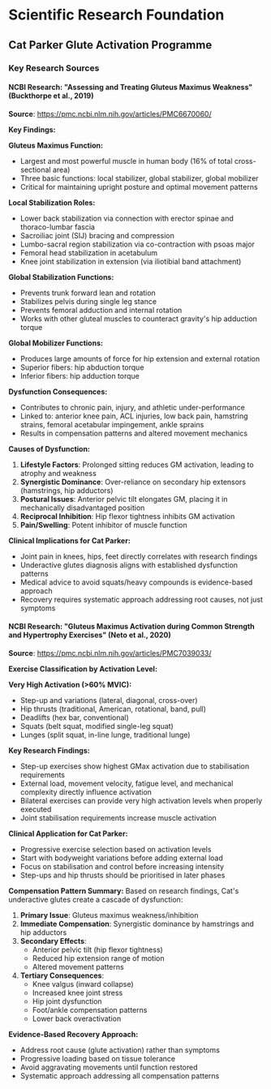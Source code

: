 # Scientific Research Foundation
## Cat Parker Glute Activation Programme

### Key Research Sources

#### NCBI Research: "Assessing and Treating Gluteus Maximus Weakness" (Buckthorpe et al., 2019)
**Source**: https://pmc.ncbi.nlm.nih.gov/articles/PMC6670060/

**Key Findings:**

**Gluteus Maximus Function:**
- Largest and most powerful muscle in human body (16% of total cross-sectional area)
- Three basic functions: local stabilizer, global stabilizer, global mobilizer
- Critical for maintaining upright posture and optimal movement patterns

**Local Stabilization Roles:**
- Lower back stabilization via connection with erector spinae and thoraco-lumbar fascia
- Sacroiliac joint (SIJ) bracing and compression
- Lumbo-sacral region stabilization via co-contraction with psoas major
- Femoral head stabilization in acetabulum
- Knee joint stabilization in extension (via iliotibial band attachment)

**Global Stabilization Functions:**
- Prevents trunk forward lean and rotation
- Stabilizes pelvis during single leg stance
- Prevents femoral adduction and internal rotation
- Works with other gluteal muscles to counteract gravity's hip adduction torque

**Global Mobilizer Functions:**
- Produces large amounts of force for hip extension and external rotation
- Superior fibers: hip abduction torque
- Inferior fibers: hip adduction torque

**Dysfunction Consequences:**
- Contributes to chronic pain, injury, and athletic under-performance
- Linked to: anterior knee pain, ACL injuries, low back pain, hamstring strains, femoral acetabular impingement, ankle sprains
- Results in compensation patterns and altered movement mechanics

**Causes of Dysfunction:**
1. **Lifestyle Factors**: Prolonged sitting reduces GM activation, leading to atrophy and weakness
2. **Synergistic Dominance**: Over-reliance on secondary hip extensors (hamstrings, hip adductors)
3. **Postural Issues**: Anterior pelvic tilt elongates GM, placing it in mechanically disadvantaged position
4. **Reciprocal Inhibition**: Hip flexor tightness inhibits GM activation
5. **Pain/Swelling**: Potent inhibitor of muscle function

**Clinical Implications for Cat Parker:**
- Joint pain in knees, hips, feet directly correlates with research findings
- Underactive glutes diagnosis aligns with established dysfunction patterns
- Medical advice to avoid squats/heavy compounds is evidence-based approach
- Recovery requires systematic approach addressing root causes, not just symptoms



#### NCBI Research: "Gluteus Maximus Activation during Common Strength and Hypertrophy Exercises" (Neto et al., 2020)
**Source**: https://pmc.ncbi.nlm.nih.gov/articles/PMC7039033/

**Exercise Classification by Activation Level:**

**Very High Activation (>60% MVIC):**
- Step-up and variations (lateral, diagonal, cross-over)
- Hip thrusts (traditional, American, rotational, band, pull)
- Deadlifts (hex bar, conventional)
- Squats (belt squat, modified single-leg squat)
- Lunges (split squat, in-line lunge, traditional lunge)

**Key Research Findings:**
- Step-up exercises show highest GMax activation due to stabilisation requirements
- External load, movement velocity, fatigue level, and mechanical complexity directly influence activation
- Bilateral exercises can provide very high activation levels when properly executed
- Joint stabilisation requirements increase muscle activation

**Clinical Application for Cat Parker:**
- Progressive exercise selection based on activation levels
- Start with bodyweight variations before adding external load
- Focus on stabilisation and control before increasing intensity
- Step-ups and hip thrusts should be prioritised in later phases

**Compensation Pattern Summary:**
Based on research findings, Cat's underactive glutes create a cascade of dysfunction:

1. **Primary Issue**: Gluteus maximus weakness/inhibition
2. **Immediate Compensation**: Synergistic dominance by hamstrings and hip adductors
3. **Secondary Effects**: 
   - Anterior pelvic tilt (hip flexor tightness)
   - Reduced hip extension range of motion
   - Altered movement patterns
4. **Tertiary Consequences**:
   - Knee valgus (inward collapse)
   - Increased knee joint stress
   - Hip joint dysfunction
   - Foot/ankle compensation patterns
   - Lower back overactivation

**Evidence-Based Recovery Approach:**
- Address root cause (glute activation) rather than symptoms
- Progressive loading based on tissue tolerance
- Avoid aggravating movements until function restored
- Systematic approach addressing all compensation patterns

